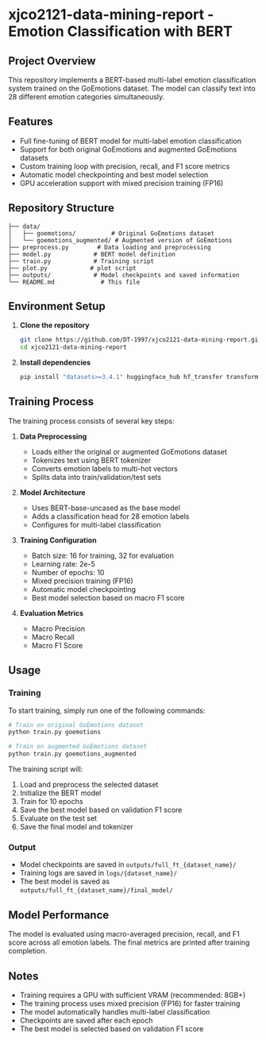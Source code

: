 # xjco2121-data-mining-report - Emotion Classification with BERT

## Project Overview
This repository implements a BERT-based multi-label emotion classification system trained on the GoEmotions dataset. The model can classify text into 28 different emotion categories simultaneously.

## Features
- Full fine-tuning of BERT model for multi-label emotion classification
- Support for both original GoEmotions and augmented GoEmotions datasets
- Custom training loop with precision, recall, and F1 score metrics
- Automatic model checkpointing and best model selection
- GPU acceleration support with mixed precision training (FP16)

## Repository Structure
```
├── data/
│   ├── goemotions/          # Original GoEmotions dataset
│   └── goemotions_augmented/ # Augmented version of GoEmotions
├── preprocess.py        # Data loading and preprocessing
├── model.py            # BERT model definition
├── train.py            # Training script
├── plot.py            # plot script
├── outputs/            # Model checkpoints and saved information
└── README.md             # This file
```

## Environment Setup
1. **Clone the repository**
   ```bash
   git clone https://github.com/DT-1997/xjco2121-data-mining-report.git
   cd xjco2121-data-mining-report
   ```

2. **Install dependencies**
   ```bash
   pip install "datasets>=3.4.1" huggingface_hub hf_transfer transformers torch numpy scikit-learn
   ```

## Training Process
The training process consists of several key steps:

1. **Data Preprocessing**
   - Loads either the original or augmented GoEmotions dataset
   - Tokenizes text using BERT tokenizer
   - Converts emotion labels to multi-hot vectors
   - Splits data into train/validation/test sets

2. **Model Architecture**
   - Uses BERT-base-uncased as the base model
   - Adds a classification head for 28 emotion labels
   - Configures for multi-label classification

3. **Training Configuration**
   - Batch size: 16 for training, 32 for evaluation
   - Learning rate: 2e-5
   - Number of epochs: 10
   - Mixed precision training (FP16)
   - Automatic model checkpointing
   - Best model selection based on macro F1 score

4. **Evaluation Metrics**
   - Macro Precision
   - Macro Recall
   - Macro F1 Score

## Usage

### Training
To start training, simply run one of the following commands:

```bash
# Train on original GoEmotions dataset
python train.py goemotions

# Train on augmented GoEmotions dataset
python train.py goemotions_augmented
```

The training script will:
1. Load and preprocess the selected dataset
2. Initialize the BERT model
3. Train for 10 epochs
4. Save the best model based on validation F1 score
5. Evaluate on the test set
6. Save the final model and tokenizer

### Output
- Model checkpoints are saved in `outputs/full_ft_{dataset_name}/`
- Training logs are saved in `logs/{dataset_name}/`
- The best model is saved as `outputs/full_ft_{dataset_name}/final_model/`

## Model Performance
The model is evaluated using macro-averaged precision, recall, and F1 score across all emotion labels. The final metrics are printed after training completion.

## Notes
- Training requires a GPU with sufficient VRAM (recommended: 8GB+)
- The training process uses mixed precision (FP16) for faster training
- The model automatically handles multi-label classification
- Checkpoints are saved after each epoch
- The best model is selected based on validation F1 score
